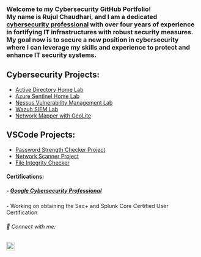 <h3>
  Welcome to my Cybersecurity GitHub Portfolio!<br>
  My name is Rujul Chaudhari, and I am a dedicated <a href="https://www.linkedin.com/in/rujul-chaudhari/">cybersecurity professional</a> with over four years of experience in fortifying IT infrastructures with robust security measures. My goal now is to secure a new position in cybersecurity where 
  I can leverage my skills and experience to protect and enhance IT security systems.
</h3>

<h2> Cybersecurity Projects:</h2>

- <a href="https://github.com/RujulChaudhari/ActiveDirectoryLab">Active Directory Home Lab </a><br>
- <a href="https://github.com/RujulChaudhari/Azure-Sentinel_AttackMap">Azure Sentinel Home Lab </a><br>
- <a href="https://github.com/RujulChaudhari/Vulnerability-Management-Home-Lab">Nessus Vulnerability Management Lab </a><br>
- <a href="https://github.com/RujulChaudhari/Wazuh-SEIM">Wazuh SIEM Lab </a><br>
- <a href="https://github.com/RujulChaudhari/GeoNetMapper/tree/main"> Network Mapper with GeoLite </a> <br>


<h2> VSCode Projects:</h2>

- <a href="https://github.com/RujulChaudhari/Password-Strength-Checker">Password Strength Checker Project </a>
- <a href="https://github.com/RujulChaudhari/NetworkScanner/tree/main">Network Scanner Project </a>
- <a href="https://github.com/RujulChaudhari/MD5_Checker/tree/main">File Integrity Checker </a>

<h4> Certifications: </h4>
  <h5>- <a href="https://www.coursera.org/account/accomplishments/specialization/certificate/7VGNSM8WG8BJ">Google Cybersecurity Professional </a></h5>
  - Working on obtaining the Sec+ and Splunk Core Certified User Certification

<h6> 🤳 Connect with me:</h6>

[<img align="left" alt="JoshMadakor | LinkedIn" width="22px" src="https://cdn.jsdelivr.net/npm/simple-icons@v3/icons/linkedin.svg" />][linkedin]


[linkedin]: https://linkedin.com/in/rujul-chaudhari/
